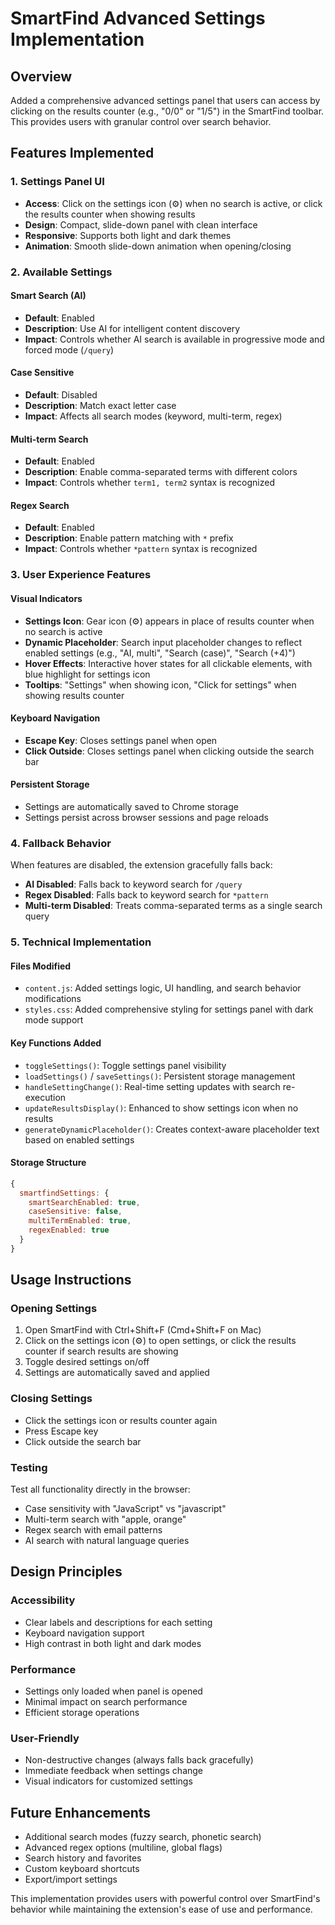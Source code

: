 # SmartFind Advanced Settings Implementation

## Overview
Added a comprehensive advanced settings panel that users can access by clicking on the results counter (e.g., "0/0" or "1/5") in the SmartFind toolbar. This provides users with granular control over search behavior.

## Features Implemented

### 1. Settings Panel UI
- **Access**: Click on the settings icon (⚙) when no search is active, or click the results counter when showing results
- **Design**: Compact, slide-down panel with clean interface
- **Responsive**: Supports both light and dark themes
- **Animation**: Smooth slide-down animation when opening/closing

### 2. Available Settings

#### Smart Search (AI)
- **Default**: Enabled
- **Description**: Use AI for intelligent content discovery
- **Impact**: Controls whether AI search is available in progressive mode and forced mode (`/query`)

#### Case Sensitive
- **Default**: Disabled
- **Description**: Match exact letter case
- **Impact**: Affects all search modes (keyword, multi-term, regex)

#### Multi-term Search
- **Default**: Enabled
- **Description**: Enable comma-separated terms with different colors
- **Impact**: Controls whether `term1, term2` syntax is recognized

#### Regex Search
- **Default**: Enabled
- **Description**: Enable pattern matching with `*` prefix
- **Impact**: Controls whether `*pattern` syntax is recognized

### 3. User Experience Features

#### Visual Indicators
- **Settings Icon**: Gear icon (⚙) appears in place of results counter when no search is active
- **Dynamic Placeholder**: Search input placeholder changes to reflect enabled settings (e.g., "AI, multi", "Search (case)", "Search (+4)")
- **Hover Effects**: Interactive hover states for all clickable elements, with blue highlight for settings icon
- **Tooltips**: "Settings" when showing icon, "Click for settings" when showing results counter

#### Keyboard Navigation
- **Escape Key**: Closes settings panel when open
- **Click Outside**: Closes settings panel when clicking outside the search bar

#### Persistent Storage
- Settings are automatically saved to Chrome storage
- Settings persist across browser sessions and page reloads

### 4. Fallback Behavior
When features are disabled, the extension gracefully falls back:
- **AI Disabled**: Falls back to keyword search for `/query`
- **Regex Disabled**: Falls back to keyword search for `*pattern`
- **Multi-term Disabled**: Treats comma-separated terms as a single search query

### 5. Technical Implementation

#### Files Modified
- `content.js`: Added settings logic, UI handling, and search behavior modifications
- `styles.css`: Added comprehensive styling for settings panel with dark mode support

#### Key Functions Added
- `toggleSettings()`: Toggle settings panel visibility
- `loadSettings()` / `saveSettings()`: Persistent storage management
- `handleSettingChange()`: Real-time setting updates with search re-execution
- `updateResultsDisplay()`: Enhanced to show settings icon when no results
- `generateDynamicPlaceholder()`: Creates context-aware placeholder text based on enabled settings

#### Storage Structure
```javascript
{
  smartfindSettings: {
    smartSearchEnabled: true,
    caseSensitive: false,
    multiTermEnabled: true,
    regexEnabled: true
  }
}
```

## Usage Instructions

### Opening Settings
1. Open SmartFind with Ctrl+Shift+F (Cmd+Shift+F on Mac)
2. Click on the settings icon (⚙) to open settings, or click the results counter if search results are showing
3. Toggle desired settings on/off
4. Settings are automatically saved and applied

### Closing Settings
- Click the settings icon or results counter again
- Press Escape key
- Click outside the search bar

### Testing
Test all functionality directly in the browser:
- Case sensitivity with "JavaScript" vs "javascript"
- Multi-term search with "apple, orange"
- Regex search with email patterns
- AI search with natural language queries

## Design Principles

### Accessibility
- Clear labels and descriptions for each setting
- Keyboard navigation support
- High contrast in both light and dark modes

### Performance
- Settings only loaded when panel is opened
- Minimal impact on search performance
- Efficient storage operations

### User-Friendly
- Non-destructive changes (always falls back gracefully)
- Immediate feedback when settings change
- Visual indicators for customized settings

## Future Enhancements
- Additional search modes (fuzzy search, phonetic search)
- Advanced regex options (multiline, global flags)
- Search history and favorites
- Custom keyboard shortcuts
- Export/import settings

This implementation provides users with powerful control over SmartFind's behavior while maintaining the extension's ease of use and performance.